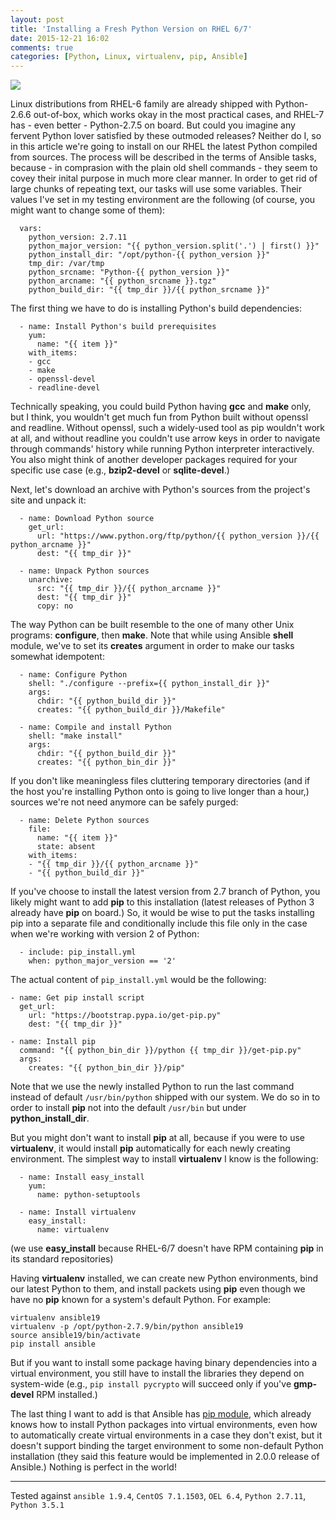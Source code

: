 ```yaml
---
layout: post
title: 'Installing a Fresh Python Version on RHEL 6/7'
date: 2015-12-21 16:02
comments: true
categories: [Python, Linux, virtualenv, pip, Ansible]
---
```

![](http://uploads7.wikiart.org/images/gustave-dore/don-quixote-117.jpg)

Linux distributions from RHEL-6 family are already shipped with Python-2.6.6 out-of-box, which works okay in the most practical cases, and RHEL-7 has - even better - Python-2.7.5 on board. But could you imagine any fervent Python lover satisfied by these outmoded releases? Neither do I, so in this article we're going to install on our RHEL the latest Python compiled from sources. The process will be described in the terms of Ansible tasks, because - in comprasion with the plain old shell commands - they seem to covey their inital purpose in much more clear manner. In order to get rid of large chunks of repeating text, our tasks will use some variables. Their values I've set in my testing environment are the following (of course, you might want to change some of them):

```
  vars:
    python_version: 2.7.11
    python_major_version: "{{ python_version.split('.') | first() }}"
    python_install_dir: "/opt/python-{{ python_version }}"
    tmp_dir: /var/tmp
    python_srcname: "Python-{{ python_version }}"
    python_arcname: "{{ python_srcname }}.tgz"
    python_build_dir: "{{ tmp_dir }}/{{ python_srcname }}"
```

The first thing we have to do is installing Python's build dependencies:

```
  - name: Install Python's build prerequisites
    yum:
      name: "{{ item }}"
    with_items:
    - gcc
    - make
    - openssl-devel
    - readline-devel
```

Technically speaking, you could build Python having **gcc** and **make** only, but I think, you wouldn't get much fun from Python built without openssl and readline. Without openssl, such a widely-used tool as pip wouldn't work at all, and without readline you couldn't use arrow keys in order to navigate through commands' history while running Python interpreter interactively. You also might think of another developer packages required for your specific use case (e.g., **bzip2-devel** or **sqlite-devel**.)

Next, let's download an archive with Python's sources from the project's site and unpack it:

```
  - name: Download Python source
    get_url:
      url: "https://www.python.org/ftp/python/{{ python_version }}/{{ python_arcname }}"
      dest: "{{ tmp_dir }}"

  - name: Unpack Python sources
    unarchive:
      src: "{{ tmp_dir }}/{{ python_arcname }}"
      dest: "{{ tmp_dir }}"
      copy: no
```

The way Python can be built resemble to the one of many other Unix programs: **configure**, then **make**. Note that while using Ansible **shell** module, we've to set its **creates** argument in order to make our tasks somewhat idempotent:

```
  - name: Configure Python
    shell: "./configure --prefix={{ python_install_dir }}"
    args:
      chdir: "{{ python_build_dir }}"
      creates: "{{ python_build_dir }}/Makefile"

  - name: Compile and install Python
    shell: "make install"
    args:
      chdir: "{{ python_build_dir }}"
      creates: "{{ python_bin_dir }}"
```

If you don't like meaningless files cluttering temporary directories (and if the host you're installing Python onto is going to live longer than a hour,) sources we're not need anymore can be safely purged:

```
  - name: Delete Python sources
    file:
      name: "{{ item }}"
      state: absent
    with_items:
    - "{{ tmp_dir }}/{{ python_arcname }}"
    - "{{ python_build_dir }}"
```

If you've choose to install the latest version from 2.7 branch of Python, you likely might want to add **pip** to this installation (latest releases of Python 3 already have **pip** on board.) So, it would be wise to put the tasks installing pip into a separate file and conditionally include this file only in the case when we're working with version 2 of Python:

```
  - include: pip_install.yml
    when: python_major_version == '2'
```

The actual content of `pip_install.yml` would be the following:

```
- name: Get pip install script
  get_url:
    url: "https://bootstrap.pypa.io/get-pip.py"
    dest: "{{ tmp_dir }}"

- name: Install pip
  command: "{{ python_bin_dir }}/python {{ tmp_dir }}/get-pip.py"
  args:
    creates: "{{ python_bin_dir }}/pip"
```

Note that we use the newly installed Python to run the last command instead of default `/usr/bin/python` shipped with our system. We do so in to order to install **pip** not into the default `/usr/bin` but under **python_install_dir**.

But you might don't want to install **pip** at all, because if you were to use **virtualenv**, it would install **pip** automatically for each newly creating environment. The simplest way to install **virtualenv** I know is the following:

```
  - name: Install easy_install
    yum:
      name: python-setuptools

  - name: Install virtualenv
    easy_install:
      name: virtualenv
```

(we use **easy_install** because RHEL-6/7 doesn't have RPM containing **pip** in its standard repositories)

Having **virtualenv** installed, we can create new Python environments, bind our latest Python to them, and install packets using **pip** even though we have no **pip** known for a system's default Python. For example:

```
virtualenv ansible19
virtualenv -p /opt/python-2.7.9/bin/python ansible19
source ansible19/bin/activate
pip install ansible
```

But if you want to install some package having binary dependencies into a virtual environment, you still have to install the libraries they depend on system-wide (e.g., `pip install pycrypto` will succeed only if you've **gmp-devel** RPM installed.)

The last thing I want to add is that Ansible has [pip module](http://docs.ansible.com/ansible/pip_module.html), which already knows how to install Python packages into virtual environments, even how to automatically create virtual environments in a case they don't exist, but it doesn't support binding the target environment to some non-default Python installation (they said this feature would be implemented in 2.0.0 release of Ansible.) Nothing is perfect in the world!

-----

Tested against `ansible 1.9.4`, `CentOS 7.1.1503`, `OEL 6.4`, `Python 2.7.11`, `Python 3.5.1`